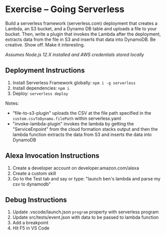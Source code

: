 # Exercise – Going Serverless
Build a serverless framework (serverless.com) deployment that creates a Lambda, an S3 bucket, and a
Dynamo DB table and uploads a file to your bucket. Then, write a plugin that invokes the Lambda after
the deployment, extracts data from the file in S3 and inserts that data into DynamoDB. Be creative. Show
off. Make it interesting.

_Assumes Node.js 12.X installed and AWS credentials stored locally_

## Deployment Instructions
1. Install Serverless Framework globally: `npm i -g serverless`
1. Install dependencies: `npm i`
1. Deploy: `serverless deploy`

Notes:
- "file-to-s3-plugin" uploads the CSV at the file path specified in the `custom.csvToDynamo.filePath` within serverless.yaml
- "invoke-lambda-plugin" invokes the lambda by getting the "ServiceEnpoint" from the cloud formation stacks output and then the lambda function extracts the data from S3 and inserts the data into DynamoDB

## Alexa Invocation Instructions
1. Create a developer account on developer.amazon.com/alexa
1. Create a custom skill
1. Go to the Test tab and say or type: "launch ben's lambda and parse my csv to dynamodb"

## Debug Instructions
1. Update .vscode/launch.json `program` property with serverless program
1. Update src/tests/event.json with data to be passed to lambda function
1. Add a breakpoint
1. Hit F5 in VS Code